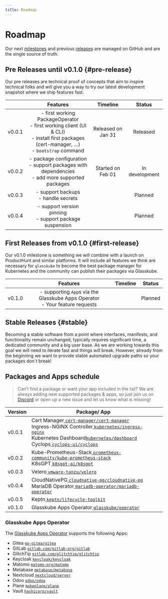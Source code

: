 ```yaml
---
title: Roadmap
---
```


# Roadmap

Our next [milestones](https://github.com/glasskube/glasskube/milestones) and previous [releases](https://github.com/glasskube/glasskube/releases) are managed on GitHub and are the single source of truth.

## Pre Releases until v0.1.0 {#pre-release}

Our pre releases are technical proof of concepts that aim to inspire technical folks and will give you a way to try our latest development snapshot where we ship features fast.

| 	        |                                           Features                                                                                 	                                           |     Timeline        	     |   Status     	   |
|----------|:------------------------------------------------------------------------------------------------------------------------------------------------------------------------------:|:-------------------------:|:----------------:|
| v0.0.1 | - first working PackageOperator<br/>- first working client (UI & CLI)<br/>- install first packages (cert-manager, …) <br/>- `bootstrap` command 	 | Released on Jan 31 	 | Released 	 |
| v0.0.2 	 |                             - package configuration<br/>- support packages with dependencies <br/>- add more supported packages                                                     	                             |             	      Started on Feb 01       |   In development    	   |
| v0.0.3 	 |                                   - support backups<br/>- handle secrets                                                                  	                                    |             	             |   Planned    	   |
| v0.0.4 	 |                              - support version pinning<br/>- support package suspension                                                       	                              |             	             |   Planned    	   |

## First Releases from v0.1.0 {#first-release}

Our v0.1.0 milestone is something we will combine with a launch on ProductHunt and similar platforms.
It will include all features we think are necessary for `glasskube` to become the best package manager for Kubernetes and the community can publish their packages via Glasskube.

| 	        |                   Features                                    	                   | Timeline 	 |   Status 	   |
|----------|:---------------------------------------------------------------------------------:|:----------:|:------------:|
| v0.1.0 	 | - supporting `App`s via the Glasskube Apps Operator<br/>- Your feature requests 	 |     	      | Planned    	 |

## Stable Releases {#stable}

Becoming a stable software from a point where interfaces, manifests, and functionality remain unchanged, typically requires significant time, a dedicated community and a big user base.
As we are working towards this goal we will need to iterate fast and things will break. However, already from the beginning we want to provide stable automated upgrade paths so your packages don´t break! 

## Packages and Apps schedule 
> Can't find a package or want your app included in the list? We are always adding new supported packages & apps,
> so just join us on [Discord](https://discord.gg/SxH6KUCGH7) or open up a new issue and let us know what is missing!

| Version | Package/ App                                                                                                                                                                                                                                                                                                                                                                            |   |
|---------|-----------------------------------------------------------------------------------------------------------------------------------------------------------------------------------------------------------------------------------------------------------------------------------------------------------------------------------------------------------------------------------------|---|
| v0.0.1   | Cert Manager[ `cert-manager/cert-manager` ]( https://github.com/cert-manager/cert-manager ) <br/>  Ingress-NGINX Controller[ `kubernetes/ingress-nginx` ]( https://github.com/kubernetes/ingress-nginx ) <br/> Kubernetes Dashboard[`kubernetes/dashboard`](https://github.com/kubernetes/dashboard) <br/> Cyclops[ `cyclops-ui/cyclops` ]( https://github.com/cyclops-ui/cyclops ) |   |
| v0.0.2   | Kube-Prometheus-Stack[ `prometheus-community/kube-prometheus-stack` ]( https://github.com/prometheus-community/helm-charts/tree/main/charts/kube-prometheus-stack )  <br/> K8sGPT[ `k8sgpt-ai/k8sgpt` ]( https://github.com/k8sgpt-ai/k8sgpt )                                                                                                                                          |   |
| v0.0.3   | Velero[ `vmware-tanzu/velero` ]( https://github.com/vmware-tanzu/velero )                                                                                                                                                                                                                                                                                                               |   |
| v0.0.4   | CloudNativePG[ `cloudnative-pg/cloudnative-pg` ]( https://github.com/cloudnative-pg/cloudnative-pg] ) <br/> MariaDB Operator[ `mariadb-operator/mariadb-operator` ]( https://github.com/mariadb-operator/mariadb-operator] )                                                                                                                                                           |   |
| v0.0.5   | Keptn[ `keptn/lifecycle-toolkit` ]( https://github.com/keptn/lifecycle-toolkit )                                                                                                                                                                                                                                                                                                        |   |
| v0.1.0   | Glasskube Apps Operator[ `glasskube/operator` ]( https://github.com/glasskube/operator/ )                                                                                                                                                                                                                                                                                               |   |

### Glasskube Apps Operator
The [Glasskube Apps Operator](https://github.com/glasskube/operator/) supports the following Apps:
- Gitea [`go-gitea/gitea`](https://github.com/go-gitea/gitea)
- GitLab [`gitlab.com/gitlab-org/gitlab`](https://gitlab.com/gitlab-org/gitlab)
- GlitchTip [`gitlab.com/glitchtip/glitchtip`](https://gitlab.com/glitchtip)
- Keycloak [`keycloak/keycloak`](https://github.com/keycloak/keycloak)
- Matomo [`matomo-org/matomo`](https://github.com/matomo-org/matomo)
- Metabase [`metabase/metabase`](https://github.com/metabase/metabase)
- Nextcloud [`nextcloud/server`](https://github.com/nextcloud/server)
- Odoo [`odoo/odoo`](https://github.com/odoo/odoo)
- Plane [`makeplane/plane`](https://github.com/makeplane/plane)
- Vault [`hashicorp/vault`](https://github.com/hashicorp/vault)
